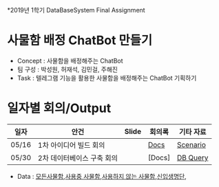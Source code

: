 *2019년 1학기 DataBaseSystem Final Assignment
 
# 사물함 배정 ChatBot 만들기
* Concept : 사물함을 배정해주는 ChatBot
* 팀 구성 : 박성원, 허재석, 김민걸, 주해진
* Task : 텔레그램 기능을 활용한 사물함을 배정해주는 ChatBot 기획하기


# 일자별 회의/Output
| 일자 | 안건 | Slide | 회의록 | 기타 자료 | 
| --- | --- | ----- | ---- | ------- | 
| 05/16| 1차 아이디어 빌드 회의|| [Docs](https://docs.google.com/document/d/1utkpsa-vsfbfA3NzTo-CsaR2LsF_XbPx4PRG8cx6dx0/edit)|[Scenario](https://docs.google.com/document/d/1lh036YEdXwMMT5SVqAZBq_43u01asm0ZE0QMNCf7FSk/edit)|
| 05/30| 2차 데이터베이스 구축 회의|| [Docs]|[DB Query](https://docs.google.com/document/d/1lh036YEdXwMMT5SVqAZBq_43u01asm0ZE0QMNCf7FSk/edit)|

* Data : [모든사물함](https://drive.google.com/drive/folders/1rKRzJZ1EeyRYRpkmDYAbxJwbybORpuE4),[사용중 사물함](https://drive.google.com/drive/folders/1rKRzJZ1EeyRYRpkmDYAbxJwbybORpuE4),[사용하지 않는 사물함](https://drive.google.com/drive/folders/1rKRzJZ1EeyRYRpkmDYAbxJwbybORpuE4),[신입생명단](https://drive.google.com/drive/folders/1rKRzJZ1EeyRYRpkmDYAbxJwbybORpuE4),
